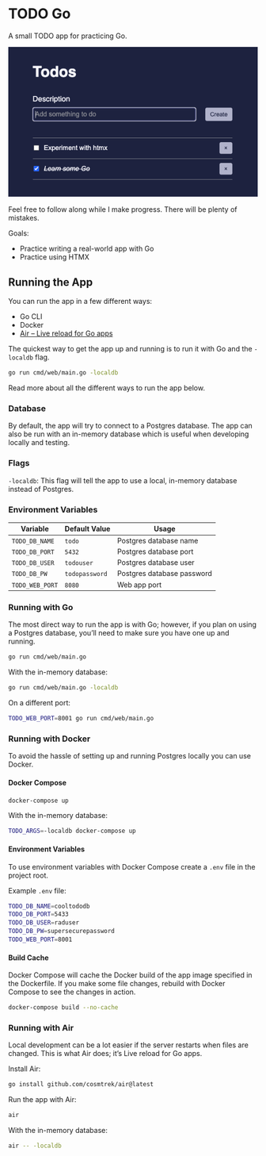 # TODO Go

A small TODO app for practicing Go.

![A screenshot of the TODO app with a few items](screenshot.png)

Feel free to follow along while I make progress. There will be plenty of
mistakes.

Goals:
- Practice writing a real-world app with Go
- Practice using HTMX

## Running the App

You can run the app in a few different ways:
- Go CLI
- Docker
- [Air – Live reload for Go apps](https://github.com/cosmtrek/air)

The quickest way to get the app up and running is to run it with Go and the
`-localdb` flag.

```sh
go run cmd/web/main.go -localdb
```

Read more about all the different ways to run the app below.

### Database

By default, the app will try to connect to a Postgres database. The app can also
be run with an in-memory database which is useful when developing locally and
testing.

### Flags

`-localdb`: This flag will tell the app to use a local, in-memory database
instead of Postgres.

### Environment Variables

| Variable | Default Value | Usage |
|----------|-------|---------------|
| `TODO_DB_NAME` | `todo` | Postgres database name |
| `TODO_DB_PORT` | `5432` | Postgres database port |
| `TODO_DB_USER` | `todouser` | Postgres database user |
| `TODO_DB_PW` | `todopassword` | Postgres database password |
| `TODO_WEB_PORT` | `8080` | Web app port |

### Running with Go

The most direct way to run the app is with Go; however, if you plan on using a
Postgres database, you’ll need to make sure you have one up and running.

```sh
go run cmd/web/main.go
```

With the in-memory database:

```sh
go run cmd/web/main.go -localdb
```

On a different port:

```sh
TODO_WEB_PORT=8001 go run cmd/web/main.go
```

### Running with Docker

To avoid the hassle of setting up and running Postgres locally you can use
Docker.

#### Docker Compose

```sh
docker-compose up
```

With the in-memory database:

```sh
TODO_ARGS=-localdb docker-compose up
```

#### Environment Variables

To use environment variables with Docker Compose create a `.env` file in the
project root.

Example `.env` file:

```sh
TODO_DB_NAME=cooltododb
TODO_DB_PORT=5433
TODO_DB_USER=raduser
TODO_DB_PW=supersecurepassword
TODO_WEB_PORT=8001
```

#### Build Cache

Docker Compose will cache the Docker build of the app image specified in the
Dockerfile. If you make some file changes, rebuild with Docker Compose to see
the changes in action.

```sh
docker-compose build --no-cache
```

### Running with Air

Local development can be a lot easier if the server restarts when files are
changed. This is what Air does; it’s Live reload for Go apps.

Install Air:

```sh
go install github.com/cosmtrek/air@latest
```

Run the app with Air:

```sh
air
```

With the in-memory database:

```sh
air -- -localdb
```
